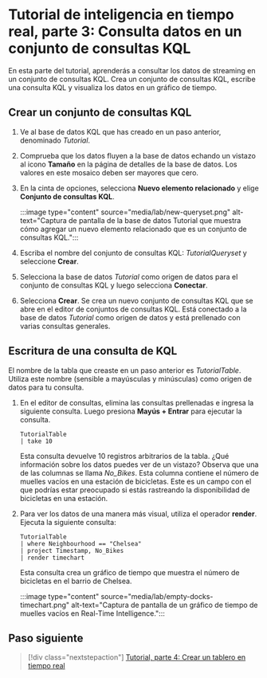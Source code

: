 # Tutorial de inteligencia en tiempo real, parte 3: Consulta datos en un conjunto de consultas KQL

En esta parte del tutorial, aprenderás a consultar los datos de streaming en un conjunto de consultas KQL. Crea un conjunto de consultas KQL, escribe una consulta KQL y visualiza los datos en un gráfico de tiempo.

## Crear un conjunto de consultas KQL

1. Ve al base de datos KQL que has creado en un paso anterior, denominado *Tutorial*.
2. Comprueba que los datos fluyen a la base de datos echando un vistazo al icono **Tamaño** en la página de detalles de la base de datos. Los valores en este mosaico deben ser mayores que cero.
3. En la cinta de opciones, selecciona **Nuevo elemento relacionado** y elige **Conjunto de consultas KQL**.

    :::image type="content" source="media/lab/new-queryset.png" alt-text="Captura de pantalla de la base de datos Tutorial que muestra cómo agregar un nuevo elemento relacionado que es un conjunto de consultas KQL.":::

4. Escriba el nombre del conjunto de consultas KQL: *TutorialQueryset* y seleccione **Crear**.
5. Selecciona la base de datos *Tutorial* como origen de datos para el conjunto de consultas KQL y luego selecciona **Conectar**.
6. Selecciona **Crear**.
    Se crea un nuevo conjunto de consultas KQL que se abre en el editor de conjuntos de consultas KQL. Está conectado a la base de datos *Tutorial* como origen de datos y está prellenado con varias consultas generales.

## Escritura de una consulta de KQL

El nombre de la tabla que creaste en un paso anterior es *TutorialTable*. Utiliza este nombre (sensible a mayúsculas y minúsculas) como origen de datos para tu consulta.

1. En el editor de consultas, elimina las consultas prellenadas e ingresa la siguiente consulta. Luego presiona **Mayús + Entrar** para ejecutar la consulta.

    ```kusto
    TutorialTable
    | take 10
    ```

    Esta consulta devuelve 10 registros arbitrarios de la tabla. ¿Qué información sobre los datos puedes ver de un vistazo? Observa que una de las columnas se llama *No_Bikes*. Esta columna contiene el número de muelles vacíos en una estación de bicicletas. Este es un campo con el que podrías estar preocupado si estás rastreando la disponibilidad de bicicletas en una estación.

2. Para ver los datos de una manera más visual, utiliza el operador **render**. Ejecuta la siguiente consulta:

    ```kusto
    TutorialTable
    | where Neighbourhood == "Chelsea"
    | project Timestamp, No_Bikes
    | render timechart
    ```
    Esta consulta crea un gráfico de tiempo que muestra el número de bicicletas en el barrio de Chelsea.

    :::image type="content" source="media/lab/empty-docks-timechart.png" alt-text="Captura de pantalla de un gráfico de tiempo de muelles vacíos en Real-Time Intelligence.":::

## Paso siguiente

> [!div class="nextstepaction"]
> [Tutorial, parte 4: Crear un tablero en tiempo real](tutorial-4-crear-tablero.md)